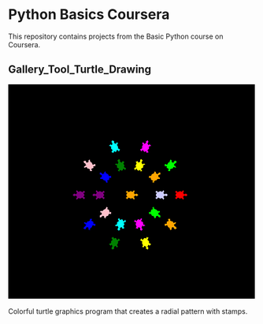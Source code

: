 # Python Basics Coursera

This repository contains projects from the Basic Python course on Coursera.

## Gallery_Tool_Turtle_Drawing

![Turtle Drawing Pattern](https://github.com/sayeem-ar/Python_Basics_Coursera/blob/main/Gallery_Tool_Turtle_Drawing/turtle_bloom.PNG)

Colorful turtle graphics program that creates a radial pattern with stamps.
